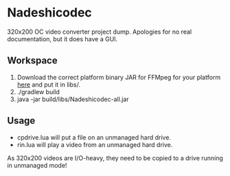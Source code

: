 # Nadeshicodec

320x200 OC video converter project dump. Apologies for no real documentation, but it does have a GUI.

## Workspace

1. Download the correct platform binary JAR for FFMpeg for your platform [here](http://artifactory.movingblocks.net/artifactory/gradle-libs/org/bytedeco/javacpp-presets/ffmpeg/4.0.1-1.4.2/) and put it in libs/.
2. ./gradlew build
3. java -jar build/libs/Nadeshicodec-all.jar

## Usage

* cpdrive.lua will put a file on an unmanaged hard drive.
* rin.lua will play a video from an unmanaged hard drive.

As 320x200 videos are I/O-heavy, they need to be copied to a drive running in unmanaged mode!
